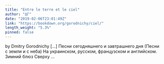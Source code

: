 ```yaml
---
title: "Entre le terre et le ciel"
author: "ΔΓ"
date: "2019-02-06T23:01:49Z"
link: "https://bookdown.org/gorodnichy/ciel/"
length_weight: "5.3%"
pinned: false
---
```


by Dmitry Gorodnichy [...] Песни сегодняшнего и завтрашнего дня (Песни с земли и с неба) На украинском, русском, французском и английском. Зимний блюз Сверху ...

